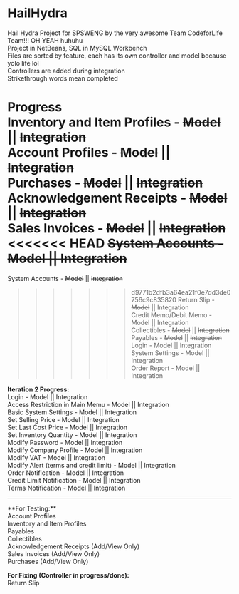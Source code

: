 # HailHydra
Hail Hydra Project for SPSWENG by the very awesome Team CodeforLife Team!!! OH YEAH huhuhu <br>
Project in NetBeans, SQL in MySQL Workbench <br>
Files are sorted by feature, each has its own controller and model because yolo life lol <br>
Controllers are added during integration <br>
Strikethrough words mean completed <br>

**Progress** <br>
Inventory and Item Profiles - ~~Model~~ || ~~Integration~~ <br>
Account Profiles - ~~Model~~ || ~~Integration~~ <br>
Purchases - ~~Model~~ || ~~Integration~~ <br>
Acknowledgement Receipts - ~~Model~~ || ~~Integration~~ <br>
Sales Invoices - ~~Model~~ || ~~Integration~~ <br>
<<<<<<< HEAD
~~System Accounts - Model || Integration~~ <br>
=======
System Accounts - ~~Model~~ || ~~Integration~~ <br>
>>>>>>> d9771b2dfb3a64ea21f0e7dd3de0756c9c835820
Return Slip - ~~Model~~ || Integration <br>
Credit Memo/Debit Memo - Model || Integration <br>
Collectibles - ~~Model~~ || ~~Integration~~ <br>
Payables - ~~Model~~ || ~~Integration~~ <br>
Login - Model || Integration <br>
System Settings - Model || Integration <br>
Order Report - Model || Integration <br>

**Iteration 2 Progress:** <br>
Login - Model || Integration <br>
Access Restriction in Main Memu - Model || Integration <br>
Basic System Settings - Model || Integration <br>
Set Selling Price - Model || Integration <br>
Set Last Cost Price - Model || Integration <br>
Set Inventory Quantity - Model || Integration <br>
Modify Password - Model || Integration <br>
Modify Company Profile - Model || Integration <br>
Modify VAT - Model || Integration <br>
Modify Alert (terms and credit limit) - Model || Integration <br>
Order Notification - Model || Integration <br>
Credit Limit Notification - Model || Integration <br>
Terms Notification - Model || Integration <br>

<hr>
**For Testing:** <br>
Account Profiles <br>
Inventory and Item Profiles <br>
Payables <br>
Collectibles <br>
Acknowledgement Receipts (Add/View Only) <br>
Sales Invoices (Add/View Only) <br>
Purchases (Add/View Only)<br>

**For Fixing (Controller in progress/done):** <br>
Return Slip <br>
